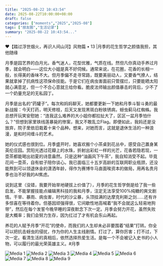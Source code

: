 ```yaml
---
title: "2025-08-22 10:43:54"
date: 2025-08-22T10:00:00+08:00
draft: false
categories: ["moments","2025","2025-08"]
tags: ["朋友圈","生活记录"]
summary: "2025-08-22 10:43:54..."
---
```


❤️【踏过浮世烟火，再识人间山河】风物篇 • 13 | ​月季的花生哲学之颜值我担，其他随缘

月季是园艺界的白月光。香气迷人，花型优雅，气质在线。然但凡你真动手养过月季，就会明白——这位大小姐是真不好伺候。通常来说，在花圈，花香的长相一般，长得美的香味不大。但月季偏不走寻常路，既要美丽动人，又要香气撩人，结果就拿掉了抗病性这项保命技能。于是它们在病虫害面前只管摆烂，只要能晒太阳就心满意足，但一个不合心意就亖给你看。脆皮法师输出颜值暴击的背后，少不了一个奶量充足的无私园丁。

月季是出名的“药罐子”。每次和妈妈聊天，她都要更新一下她和月季斗智斗勇的最新战报：今天打药，明天修枝，后天又发现黑斑白粉铁锈病，蚜虫蓟马红蜘蛛。我总想开玩笑安慰她：“连我这么难养的大小姐你都拉扯大了，区区一盆月季怕什么？”但想到家里铁线莲暴毙的惨案，我又不敢乱立Flag。即便如此，我妈还是没放弃，院子里依旧栽着十来个品种。想来，对她而言，这就是退休生活的一种浪漫，是和时间缠斗的艺术。

她的仪式感也很到位。月季盛开时，她喜欢搬个小茶桌到花丛中，感受自己置身某英伦庄园。赏阳光透过花瓣上的水珠，折射出彩虹一样的光芒，花香若隐若现，一壶茶都能喝出初夏的诗意盎然。只是这种“油画风下午茶”，我自知消受不起。毕竟花间一壶茶，自有蚊子陪你谈心。我已面临三十五岁高龄的互联网职业瓶颈，还没能熬到可以领退休金的潇洒年龄，得作为赛博牛马直面唉资本的做局，用再名贵月季也治不好我的AI焦虑。

说到这里（没错，我要开始旱地硬拔上价值了），月季的花生哲学倒是给了我一些启发。不能掌握技能点编辑黑科技的我和月季，注定无法享受100%纯糖的爽文剧情。干旱、暴雨、病虫害，时代的沙尘暴，头顶挂满的达摩克利斯之剑……还有许多惊喜在等待着你。但基因顽强得很，它间歇性地高喊着“我不会就这么轻易地狗带”，然后在每个发誓今晚早睡的深夜默念下次一定。月季会努力开花，虽然失败是大概率；我们会努力生存，因为扛过了才有机会东山再起。

养花的人赋予月季“开花”的使命，而我们的人生却未必非要围着“结果”打转。你全可以把抗击蚜虫的侵扰，作为你的人生主线剧情。打过了，算你厉害；打不过，下次一定。看清生活的真相后，依然选择热爱生活。是每一个不会被记入史书的小人物，可以履行的最光荣英雄主义。
​
​#月季

![Media 1](/Moments/photos/2025-08-22/202508221043540.jpg)
![Media 2](/Moments/photos/2025-08-22/202508221043541.jpg)
![Media 3](/Moments/photos/2025-08-22/202508221043542.jpg)
![Media 4](/Moments/photos/2025-08-22/202508221043543.jpg)
![Media 5](/Moments/photos/2025-08-22/202508221043544.jpg)
![Media 6](/Moments/photos/2025-08-22/202508221043545.jpg)
![Media 7](/Moments/photos/2025-08-22/202508221043546.jpg)
![Media 8](/Moments/photos/2025-08-22/202508221043547.jpg)
![Media 9](/Moments/photos/2025-08-22/202508221043548.jpg)

